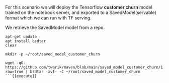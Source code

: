 For this scenario we will deploy the Tensorflow **customer churn** model trained on the notebook server, and exported to a SavedModel(servable) format which we can run with TF serving.

We retrieve the SavedModel model from a repo.

```
apt-get update
apt install bsdtar
clear

mkdir -p ~/root/saved_model_customer_churn

wget -qO- https://github.com/twarik/maven/blob/main/saved_model_customer_churn/1.zip?raw=true | bsdtar -xvf- -C ~/root/saved_model_customer_churn
```{{execute}}
